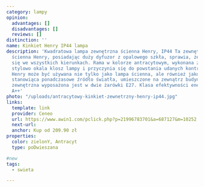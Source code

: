 ```yaml
---
category: lampy
opinion:
  advantages: []
  disadvantages: []
  reviews: []
distinction: ''
name: Kinkiet Henry IP44 lampa
description: 'Kwadratowa lampa zewnętrzna ścienna Henry, IP44 Ta zewnętrzna lampa
  ścienna Henry, posiadając duży dyfuzor z opalowego szkła, sprawia, że światło rozchodzi
  się we wszystkich kierunkach. Rama w kolorze antracytowym, wykonana z aluminium,
  stylowo okala klosz lampy i przyczynia się do powstania udanych kontrastów kolorystycznych.
  Henry może być używana nie tylko jako lampa ścienna, ale również jako lampa sufitowa,
  stanowiąca ponadczasowe źródło światła, umieszczone na zewnątrz budynku. Ta lampa
  zewnętrzna wyposażona jest w dwie żarówki E27. Klasa efektywności energetycznej:
  A++'
photo: "/uploads/antracytowy-kinkiet-zewnetrzny-henry-ip44.jpg"
links:
  template: link
  provider: Ceneo
  url: https://www.awin1.com/pclick.php?p=21996783701&a=687127&m=10252
  next-url:
  anchor: Kup od 209.90 zł
properties:
  color: zielonY, Antracyt
  type: poDwieszana

#new
tags:
  - swieta

---
```

